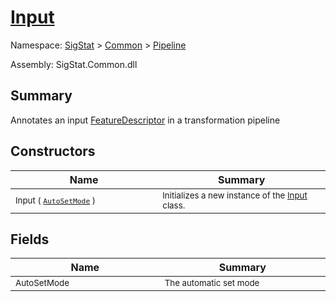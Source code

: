 # [Input](./Input.md)

Namespace: [SigStat]() > [Common](./../README.md) > [Pipeline](./README.md)

Assembly: SigStat.Common.dll

## Summary
Annotates an input [FeatureDescriptor](../../../../../docs/md/SigStat/Common/FeatureDescriptor.md) in a transformation pipeline

## Constructors

| Name<div><a href="#"><img width=400></a></div> | Summary<div><a href="#"><img width=475></a></div> | 
| --- | --- | 
| <sub>Input ( [`AutoSetMode`](./AutoSetMode.md) )</sub> | <sub>Initializes a new instance of the [Input](../../../../../docs/md/SigStat/Common/Pipeline/Input.md) class.</sub> | 


## Fields

| Name<div><a href="#"><img width=400></a></div> | Summary<div><a href="#"><img width=475></a></div> | 
| --- | --- | 
| <sub>AutoSetMode</sub> | <sub>The automatic set mode</sub> | 



